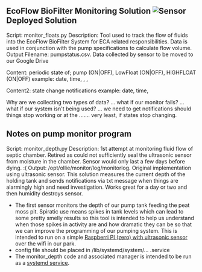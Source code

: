 
EcoFlow BioFilter Monitoring Solution
![Sensor](https://github.com/edwardspbe/ProjectOllie/sensor/DeploymentBigPicture.jpg)
Deployed Solution
-----------------
Script: monitor_floats.py
Description: Tool used to track the flow of fluids into the EcoFlow BioFilter System for ECA related responsibilities.
             Data is used in conjunction with the pump specifications to calculate flow volume.
Output Filename: pumpstatus.csv.<date>
Data collected by sensor to be moved to our Google Drive

Content: periodic state of; pump (ON|OFF), LowFloat (ON|OFF), HIGHFLOAT (ON|OFF)
example:  date, time, <pstate>, <lfstate>, <hfstate>

Content2: state change notifications
example: date, time, <object> <oldstate> <newstate> 

Why are we collecting two types of data? 
... what if our monitor fails?
... what if our system isn't being used?
... we need to get notifications should things stop working or at the 
....... very least, if states stop changing.

Notes on pump monitor program
-----------------------------
Script: monitor_depth.py
Description: 1st attempt at monitoring fluid flow of septic chamber.  Retired as could not sufficiently seal 
            the ultrasonic sensor from moisture in the chamber.  Sensor would only last a few days before dying. :(
Output: /opt/ollie/monitor/log/monitorlog.<date>
Original implementation using ultrasonic sensor.  This solution measures the 
current depth of the holding tank and sends notifications via txt message
when things are alarmingly high and need investigation. Works great for a day
or two and then humidity destroys sensor.
-   The first sensor monitors the depth of our pump tank feeding the peat moss pit.  Spiratic use means spikes in tank levels which can lead to some pretty smelly results so this tool is intended to help us understand when those spikes in activity are and how dramatic they can be so that we can improve the programming of our pumping system.  This is intended to run on a simple [Raspberri PI (zero) with ultrasonic sensor](https://tutorials-raspberrypi.com/raspberry-pi-ultrasonic-sensor-hc-sr04/) over the wifi in our park.
- config file should be placed in /lib/systemd/system/... .service
-   The monitor_depth code and associated manager is intended to be run as a [systemd service](https://www.digitalocean.com/community/tutorials/how-to-use-systemctl-to-manage-systemd-services-and-units). 




